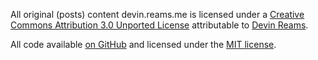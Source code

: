 All original (posts) content devin.reams.me is licensed under a [Creative Commons Attribution 3.0 Unported License](http://creativecommons.org/licenses/by/3.0/) attributable to [Devin Reams](http://devin.reams.me/).

All code available [on GitHub](https://github.com/devinreams/devinreams.github.io/) and licensed under the [MIT license](http://opensource.org/licenses/MIT).
